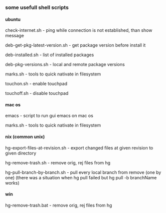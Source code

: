 ### some usefull shell scripts

#### ubuntu

check-internet.sh - ping while connection is not established, than show message

deb-get-pkg-latest-version.sh - get package version before install it

deb-installed.sh - list of installed packages

deb-pkg-versions.sh - local and remote package versions

marks.sh - tools to quick nativate in filesystem

touchon.sh - enable touchpad

touchoff.sh - disable touchpad

#### mac os

emacs - script to run gui emacs on mac os

marks.sh - tools to quick nativate in filesystem

#### nix (common unix)

hg-export-files-at-revision.sh - export changed files at given revision to given directory

hg-remove-trash.sh - remove orig, rej files from hg

hg-pull-branch-by-branch.sh - pull every local branch from remove (one by one)
(there was a situation when hg pull failed but hg pull -b branchName works)

#### win

hg-remove-trash.bat - remove orig, rej files from hg 





